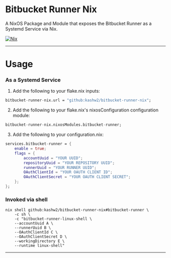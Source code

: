 # Bitbucket Runner Nix

A NixOS Package and Module that exposes the Bitbucket Runner as a Systemd Service via Nix.

[![Nix](https://github.com/kashw2/bitbucket-runner-nix/actions/workflows/nix.yml/badge.svg)](https://github.com/kashw2/bitbucket-runner-nix/actions/workflows/nix.yml)

---

# Usage

### As a Systemd Service

1) Add the following to your flake.nix inputs:

```nix
bitbucket-runner-nix.url = "github:kashw2/bitbucket-runner-nix";
```

2) Add the following to your flake.nix's nixosConfiguration configuration module:

```nix
bitbucket-runner-nix.nixosModules.bitbucket-runner;
```

3) Add the following to your configuration.nix:

```nix
services.bitbucket-runner = {
    enable = true;
    flags = {
        accountUuid = "YOUR UUID";
        repositoryUuid = "YOUR REPOSITORY UUID";
        runnerUuid = "YOUR RUNNER UUID";
        OAuthClientId = "YOUR OAUTH CLIENT ID";
        OAuthClientSecret = "YOUR OAUTH CLIENT SECRET";
    };
};
```

### Invoked via shell

```shell
nix shell github:kashw2/bitbucket-runner-nix#bitbucket-runner \ 
    -c sh \
    -c "bitbucket-runner-linux-shell \ 
    --accountUuid A \
    --runnerUuid B \
    --OAuthClientId C \
    --OAuthClientSecret D \
    --workingDirectory E \
    --runtime linux-shell"
 ```

---